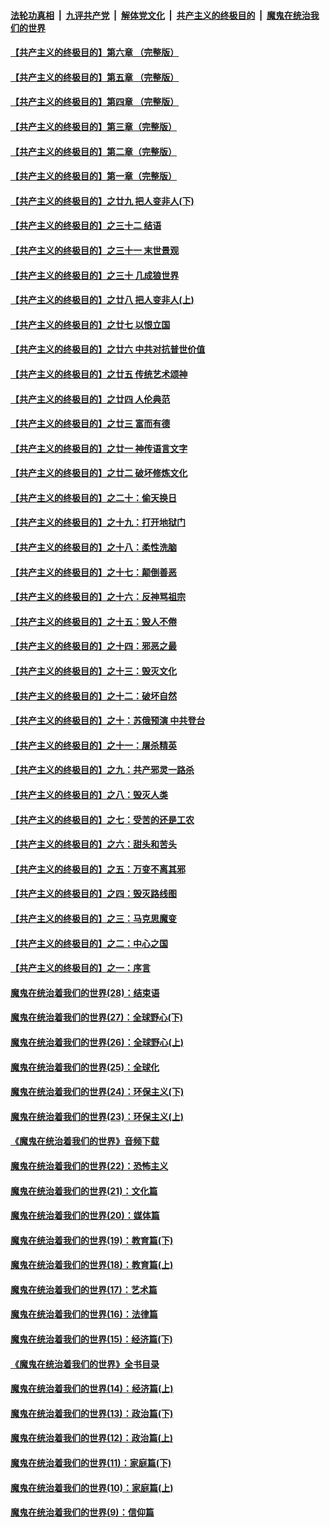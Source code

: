 ####  [法轮功真相](../../../../basic/blob/master/README.md?t=06140031) &nbsp;|&nbsp; [九评共产党](../../../../9ping.md/blob/master/README.md?t=06140031) &nbsp;|&nbsp; [解体党文化](../../../../jtdwh.md/blob/master/README.md?t=06140031)  &nbsp;|&nbsp; [共产主义的终极目的](../../../../gczydzjmd.md/blob/master/README.md?t=06140031) &nbsp;|&nbsp; [魔鬼在统治我们的世界](../../../../mgztzwmdsj.md/blob/master/README.md?t=06140031) 

#### [【共产主义的终极目的】第六章 （完整版）](../pages/nsc422/n11428913.md?t=06140031) 

#### [【共产主义的终极目的】第五章 （完整版）](../pages/nsc422/n11428912.md?t=06140031) 

#### [【共产主义的终极目的】第四章 （完整版）](../pages/nsc422/n11428907.md?t=06140031) 

#### [【共产主义的终极目的】第三章（完整版）](../pages/nsc422/n11428848.md?t=06140031) 

#### [【共产主义的终极目的】第二章（完整版）](../pages/nsc422/n11428831.md?t=06140031) 

#### [【共产主义的终极目的】第一章（完整版）](../pages/nsc422/n11417651.md?t=06140031) 

#### [【共产主义的终极目的】之廿九 把人变非人(下)](../pages/nsc422/n11344140.md?t=06140031) 

#### [【共产主义的终极目的】之三十二 结语](../pages/nsc422/n11360535.md?t=06140031) 

#### [【共产主义的终极目的】之三十一 末世景观](../pages/nsc422/n11351129.md?t=06140031) 

#### [【共产主义的终极目的】之三十 几成狼世界](../pages/nsc422/n11348280.md?t=06140031) 

#### [【共产主义的终极目的】之廿八 把人变非人(上)](../pages/nsc422/n11340492.md?t=06140031) 

#### [【共产主义的终极目的】之廿七 以恨立国](../pages/nsc422/n11336944.md?t=06140031) 

#### [【共产主义的终极目的】之廿六 中共对抗普世价值](../pages/nsc422/n11324785.md?t=06140031) 

#### [【共产主义的终极目的】之廿五 传统艺术颂神](../pages/nsc422/n11296396.md?t=06140031) 

#### [【共产主义的终极目的】之廿四 人伦典范](../pages/nsc422/n11296397.md?t=06140031) 

#### [【共产主义的终极目的】之廿三 富而有德](../pages/nsc422/n11283598.md?t=06140031) 

#### [【共产主义的终极目的】之廿一 神传语言文字](../pages/nsc422/n11263265.md?t=06140031) 

#### [【共产主义的终极目的】之廿二 破坏修炼文化](../pages/nsc422/n11245728.md?t=06140031) 

#### [【共产主义的终极目的】之二十：偷天换日](../pages/nsc422/n11238846.md?t=06140031) 

#### [【共产主义的终极目的】之十九：打开地狱门](../pages/nsc422/n11206376.md?t=06140031) 

#### [【共产主义的终极目的】之十八：柔性洗脑](../pages/nsc422/n11199994.md?t=06140031) 

#### [【共产主义的终极目的】之十七：颠倒善恶](../pages/nsc422/n11179782.md?t=06140031) 

#### [【共产主义的终极目的】之十六：反神骂祖宗](../pages/nsc422/n11166798.md?t=06140031) 

#### [【共产主义的终极目的】之十五：毁人不倦](../pages/nsc422/n11166792.md?t=06140031) 

#### [【共产主义的终极目的】之十四：邪恶之最](../pages/nsc422/n11150249.md?t=06140031) 

#### [【共产主义的终极目的】之十三：毁灭文化](../pages/nsc422/n11135227.md?t=06140031) 

#### [【共产主义的终极目的】之十二：破坏自然](../pages/nsc422/n11135214.md?t=06140031) 

#### [【共产主义的终极目的】之十：苏俄预演 中共登台](../pages/nsc422/n11118424.md?t=06140031) 

#### [【共产主义的终极目的】之十一：屠杀精英](../pages/nsc422/n11118442.md?t=06140031) 

#### [【共产主义的终极目的】之九：共产邪灵一路杀](../pages/nsc422/n11114139.md?t=06140031) 

#### [【共产主义的终极目的】之八：毁灭人类](../pages/nsc422/n11108503.md?t=06140031) 

#### [【共产主义的终极目的】之七：受苦的还是工农](../pages/nsc422/n11101809.md?t=06140031) 

#### [【共产主义的终极目的】之六：甜头和苦头](../pages/nsc422/n11096971.md?t=06140031) 

#### [【共产主义的终极目的】之五：万变不离其邪](../pages/nsc422/n11091285.md?t=06140031) 

#### [【共产主义的终极目的】之四：毁灭路线图](../pages/nsc422/n11086284.md?t=06140031) 

#### [【共产主义的终极目的】之三：马克思魔变](../pages/nsc422/n11061941.md?t=06140031) 

#### [【共产主义的终极目的】之二：中心之国](../pages/nsc422/n11047728.md?t=06140031) 

#### [【共产主义的终极目的】之一：序言](../pages/nsc422/n11086077.md?t=06140031) 

#### [魔鬼在统治着我们的世界(28)：结束语](../pages/nsc422/n10936246.md?t=06140031) 

#### [魔鬼在统治着我们的世界(27)：全球野心(下)](../pages/nsc422/n10928319.md?t=06140031) 

#### [魔鬼在统治着我们的世界(26)：全球野心(上)](../pages/nsc422/n10900318.md?t=06140031) 

#### [魔鬼在统治着我们的世界(25)：全球化](../pages/nsc422/n10788205.md?t=06140031) 

#### [魔鬼在统治着我们的世界(24)：环保主义(下)](../pages/nsc422/n10695307.md?t=06140031) 

#### [魔鬼在统治着我们的世界(23)：环保主义(上)](../pages/nsc422/n10688613.md?t=06140031) 

#### [《魔鬼在统治着我们的世界》音频下载](../pages/nsc422/n10635553.md?t=06140031) 

#### [魔鬼在统治着我们的世界(22)：恐怖主义](../pages/nsc422/n10614727.md?t=06140031) 

#### [魔鬼在统治着我们的世界(21)：文化篇](../pages/nsc422/n10597706.md?t=06140031) 

#### [魔鬼在统治着我们的世界(20)：媒体篇](../pages/nsc422/n10586579.md?t=06140031) 

#### [魔鬼在统治着我们的世界(19)：教育篇(下)](../pages/nsc422/n10564808.md?t=06140031) 

#### [魔鬼在统治着我们的世界(18)：教育篇(上)](../pages/nsc422/n10526970.md?t=06140031) 

#### [魔鬼在统治着我们的世界(17)：艺术篇](../pages/nsc422/n10499093.md?t=06140031) 

#### [魔鬼在统治着我们的世界(16)：法律篇](../pages/nsc422/n10485969.md?t=06140031) 

#### [魔鬼在统治着我们的世界(15)：经济篇(下)](../pages/nsc422/n10469975.md?t=06140031) 

#### [《魔鬼在统治着我们的世界》全书目录](../pages/nsc422/n10464261.md?t=06140031) 

#### [魔鬼在统治着我们的世界(14)：经济篇(上)](../pages/nsc422/n10457370.md?t=06140031) 

#### [魔鬼在统治着我们的世界(13)：政治篇(下)](../pages/nsc422/n10448270.md?t=06140031) 

#### [魔鬼在统治着我们的世界(12)：政治篇(上)](../pages/nsc422/n10444576.md?t=06140031) 

#### [魔鬼在统治着我们的世界(11)：家庭篇(下)](../pages/nsc422/n10440961.md?t=06140031) 

#### [魔鬼在统治着我们的世界(10)：家庭篇(上)](../pages/nsc422/n10435448.md?t=06140031) 

#### [魔鬼在统治着我们的世界(9)：信仰篇](../pages/nsc422/n10432159.md?t=06140031) 

